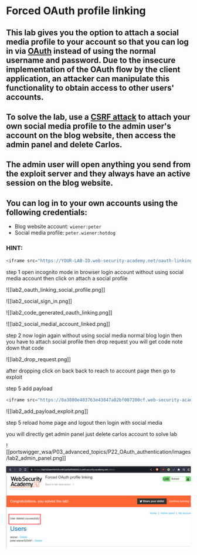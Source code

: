 
# Forced OAuth profile linking

## This lab gives you the option to attach a social media profile to your account so that you can log in via [OAuth](https://portswigger.net/web-security/oauth) instead of using the normal username and password. Due to the insecure implementation of the OAuth flow by the client application, an attacker can manipulate this functionality to obtain access to other users' accounts.

## To solve the lab, use a [CSRF attack](https://portswigger.net/web-security/csrf) to attach your own social media profile to the admin user's account on the blog website, then access the admin panel and delete Carlos.

## The admin user will open anything you send from the exploit server and they always have an active session on the blog website.

## You can log in to your own accounts using the following credentials:

- Blog website account: `wiener:peter`
- Social media profile: `peter.wiener:hotdog`

### HINT: 
```javascript
<iframe src="https://YOUR-LAB-ID.web-security-academy.net/oauth-linking?code=STOLEN-CODE"></iframe>
```

step 1 
open incognito mode in browser 
login account without using social media account
then click on attach a social profile


![[lab2_oauth_linking_social_profile.png]]


![[lab2_social_sign_in.png]]



![[lab2_code_generated_oauth_linking.png]]


![[lab2_social_medial_account_linked.png]]



step 2
now login again without using social media normal blog login
then you have to attach social profile then drop request
you will get code note down that code

![[lab2_drop_request.png]]

after dropping click on back back to reach to account page then go to exploit


step 5
add payload

```javascript
<iframe src="https://0a3800e403763e43847a82bf007200cf.web-security-academy.net/oauth-linking?code=them98e0ESXSW5bMD8XS-USBe7m6U5ojLolny3E6aeB"></iframe>
```

![[lab2_add_payload_exploit.png]]



step 5
reload home page  and logout
then login with social media 

you will directly get admin panel just delete carlos account to solve lab



![[portswigger_wsa/P03_advanced_topics/P22_OAuth_authentication/images/lab2_admin_panel.png]]

![lab2_admin_panel](portswigger_wsa/P03_advanced_topics/P22_OAuth_authentication/images/lab2_solved_lab.png)